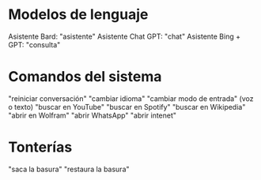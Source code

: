 # Modelos de lenguaje
Asistente Bard: "asistente"
Asistente Chat GPT: "chat"
Asistente Bing + GPT: "consulta"

# Comandos del sistema
"reiniciar conversación"
"cambiar idioma"
"cambiar modo de entrada" (voz o texto)
"buscar en YouTube"
"buscar en Spotify"
"buscar en Wikipedia"
"abrir en Wolfram"
"abrir WhatsApp"
"abrir intenet"

# Tonterías
"saca la basura"
"restaura la basura"
